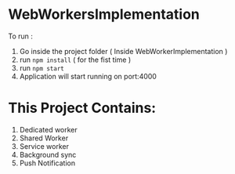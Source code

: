 # WebWorkersImplementation
To run :
   1. Go inside the project folder ( Inside WebWorkerImplementation )
   2. run `npm install` ( for the fist time )
   3. run `npm start`
   4. Application will start running on port:4000
   
 # This Project Contains:
  1. Dedicated worker
  2. Shared Worker
  3. Service worker
  4. Background sync
  5. Push Notification
  

